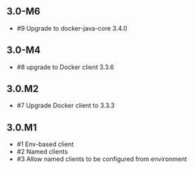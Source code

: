 ## 3.0-M6

* #9 Upgrade to docker-java-core 3.4.0

## 3.0-M4

* #8 upgrade to Docker client 3.3.6

## 3.0.M2

* #7 Upgrade Docker client to 3.3.3

## 3.0.M1

* #1 Env-based client
* #2 Named clients
* #3 Allow named clients to be configured from environment
